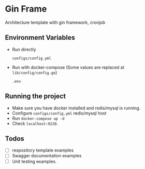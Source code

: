 # Gin Frame

Architecture template with gin framework, cronjob

## Environment Variables

- Run directly

    `configs/config.yml`
- Run with docker-compose (Some values are replaced at `lib/config/config.go`)
    
    `.env` 


</details>

## Running the project 

- Make sure you have docker installed and redis/mysql is running. 
- Configure `configs/config.yml` redis/mysql host
- Run `docker-compose up -d` 
- Check `localhost:9220`. 

## Todos
- [ ] respository template examples
- [ ] Swagger documentation examples
- [ ] Unit testing examples.
